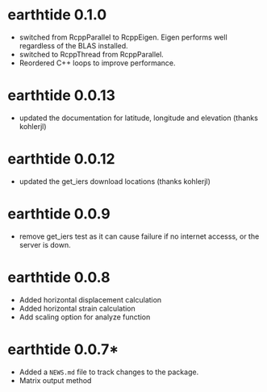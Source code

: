 # earthtide 0.1.0

* switched from RcppParallel to RcppEigen. Eigen performs well regardless 
of the BLAS installed.
* switched to RcppThread from RcppParallel.
* Reordered C++ loops to improve performance.

# earthtide 0.0.13
* updated the documentation for latitude, longitude and elevation (thanks kohlerjl)

# earthtide 0.0.12

* updated the get_iers download locations (thanks kohlerjl)

# earthtide 0.0.9

* remove get_iers test as it can cause failure if no internet accesss, or the server is down.

# earthtide 0.0.8

* Added horizontal displacement calculation
* Added horizontal strain calculation
* Add scaling option for analyze function

# earthtide 0.0.7*

* Added a `NEWS.md` file to track changes to the package.
* Matrix output method
